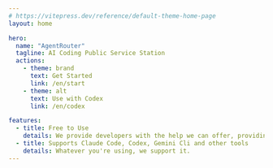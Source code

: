 ```yaml
---
# https://vitepress.dev/reference/default-theme-home-page
layout: home

hero:
  name: "AgentRouter"
  tagline: AI Coding Public Service Station
  actions:
    - theme: brand
      text: Get Started
      link: /en/start
    - theme: alt
      text: Use with Codex
      link: /en/codex

features:
  - title: Free to Use
    details: We provide developers with the help we can offer, providing free quotas to support AI Coding.
  - title: Supports Claude Code, Codex, Gemini Cli and other tools
    details: Whatever you're using, we support it.
---
```

